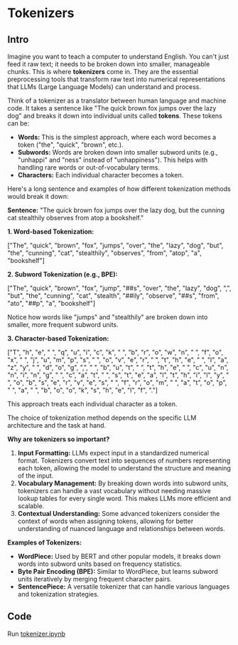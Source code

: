 # Tokenizers

## Intro

Imagine you want to teach a computer to understand English. You can't just feed it raw text; it needs to be broken down into smaller, manageable chunks. This is where **tokenizers** come in. They are the essential preprocessing tools that transform raw text into numerical representations that LLMs (Large Language Models) can understand and process.

Think of a tokenizer as a translator between human language and machine code. It takes a sentence like "The quick brown fox jumps over the lazy dog" and breaks it down into individual units called **tokens**. These tokens can be:

* **Words:** This is the simplest approach, where each word becomes a token ("the", "quick", "brown", etc.).
* **Subwords:** Words are broken down into smaller subword units (e.g., "unhappi" and "ness" instead of "unhappiness"). This helps with handling rare words or out-of-vocabulary terms.
* **Characters:** Each individual character becomes a token.



Here's a long sentence and examples of how different tokenization methods would break it down:

**Sentence:** "The quick brown fox jumps over the lazy dog, but the cunning cat stealthily observes from atop a bookshelf."


**1. Word-based Tokenization:**

["The", "quick", "brown", "fox", "jumps", "over", "the", "lazy", "dog", "but", "the", "cunning", "cat", "stealthily", "observes", "from", "atop", "a", "bookshelf"]

**2. Subword Tokenization (e.g., BPE):**

["The", "quick", "brown", "fox", "jump", "##s", "over", "the", "lazy", "dog", ",", "but", "the", "cunning", "cat", "stealth", "##ily", "observe", "##s", "from", "ato", "##p", "a", "bookshelf"]

Notice how words like "jumps" and "stealthily" are broken down into smaller, more frequent subword units. 

**3. Character-based Tokenization:**

["T", "h", "e", " ", "q", "u", "i", "c", "k", " ", "b", "r", "o", "w", "n", " ", "f", "o", "x", " ", "j", "u", "m", "p", "s", " ", "o", "v", "e", "r", " ", "t", "h", "e", " ", "l", "a", "z", "y", " ", "d", "o", "g", ",", " ", "b", "u", "t", " ", "t", "h", "e", " ", "c", "u", "n", "n", "i", "n", "g", " ", "c", "a", "t", " ", "s", "t", "e", "a", "l", "t", "h", "i", "l", "y", " ", "o", "b", "s", "e", "r", "v", "e", "s", " ", "f", "r", "o", "m", " ", "a", "t", "o", "p", " ", "a", " ", "b", "o", "o", "k", "s", "h", "e", "l", "f", "."]

This approach treats each individual character as a token.

The choice of tokenization method depends on the specific LLM architecture and the task at hand.


**Why are tokenizers so important?**

1. **Input Formatting:** LLMs expect input in a standardized numerical format. Tokenizers convert text into sequences of numbers representing each token, allowing the model to understand the structure and meaning of the input.
2. **Vocabulary Management:** By breaking down words into subword units, tokenizers can handle a vast vocabulary without needing massive lookup tables for every single word. This makes LLMs more efficient and scalable.
3. **Contextual Understanding:** Some advanced tokenizers consider the context of words when assigning tokens, allowing for better understanding of nuanced language and relationships between words.

**Examples of Tokenizers:**

* **WordPiece:** Used by BERT and other popular models, it breaks down words into subword units based on frequency statistics.
* **Byte Pair Encoding (BPE):** Similar to WordPiece, but learns subword units iteratively by merging frequent character pairs.
* **SentencePiece:** A versatile tokenizer that can handle various languages and tokenization strategies.

## Code

Run [tokenizer.ipynb](tokenizer.ipynb)
